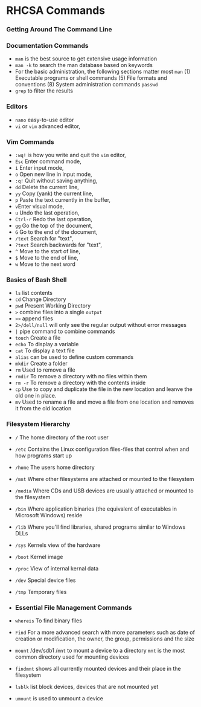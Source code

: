 # RHCSA Commands
### Getting Around The Command Line
### Documentation Commands
 - `man` is the best source to get extensive usage information
 - `man -k` to search the man database based on keywords
 - For the basic administration, the following sections matter most `man` (1) Executable programs or shell commands (5) File formats and conventions (8) System administration commands `passwd` 
- `grep` to filter the results

### Editors
 - `nano` easy-to-use editor
 - `vi` or `vim` advanced editor,

### Vim Commands 

 - `:wq!` is how you write and quit the `vim` editor,
 - `Esc` Enter command mode,
 - `i` Enter input mode,
 - `o` Open new line in input mode,
 - `:q!` Quit without saving anything,
 - `dd` Delete the current line,
 - `yy` Copy (yank) the current line,
 - `p` Paste the text currently in the buffer,
 - `v`Enter visual mode,
 - `u` Undo the last operation,
 - `Ctrl-r` Redo the last operation,
 - `gg` Go the top of the document,
 - `G` Go to the end of the document,
 - `/text` Search for "text",
 - `?text` Search backwards for "text",
 - `^` Move to the start of line,
 - `$` Move to the end of line,
 - `w` Move to the next word

### Basics of Bash Shell

- `ls` list contents
- `cd` Change Directory
- `pwd` Present Working Directory
-  `>` combine files into a single `output`
-  `>>` append files
-  `2>/dell/null` will only see the regular output without error messages
-  `|` pipe command to combine commands
-  `touch` Create a file
-  `echo` To display a variable
-  `cat` To display a text file
-  `alias` can be used to define custom commands
-  `mkdir` Create a folder
-  `rm` Used to remove a file
-  `rmdir` To remove a directory with no files within them
-  `rm -r` To remove a directory with the contents inside
-  `cp` Use to copy and duplicate the file in the new location and leanve the old one in place.
-  `mv` Used to rename a file and move a file from one location and removes it from the old location

### Filesystem Hierarchy

- `/` The home directory of the root user
- `/etc` Contains the Linux configuration files-files that control when and how programs start up
- `/home` The users home directory
- `/mnt` Where other filesystems are attached or mounted to the filesystem
- `/media` Where CDs and USB devices are usually attached or mounted to the filesystem
- `/bin` Where application binaries (the equivalent of executables in Microsoft Windows) reside
- `/lib` Where you'll find libraries, shared programs similar to Windows DLLs
- `/sys` Kernels view of the hardware
- `/boot` Kernel image
- `/proc` View of internal kernal data
- `/dev` Special device files
- `/tmp` Temporary files

- ### Essential File Management Commands
- `whereis` To find binary files
- `Find` For a more advanced search with more parameters such as date of creation or modification, the owner, the group, permissions and the size
- `mount` /dev/sdb1 /`mnt` to mount a device to a directory `mnt` is the most common directory used for mounting devices
- `findmnt` shows all currently mounted devices and their place in the filesystem
- `lsblk` list block devices, devices that are not mounted yet
- `umount` is used to unmount a device
